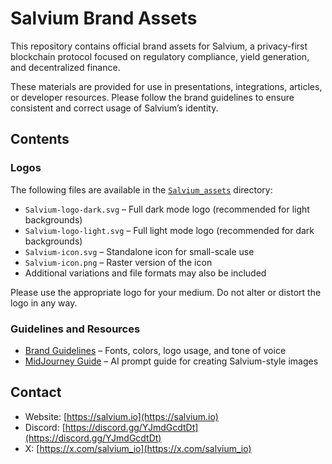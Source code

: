 # Salvium Brand Assets

This repository contains official brand assets for Salvium, a privacy-first blockchain protocol focused on regulatory compliance, yield generation, and decentralized finance.

These materials are provided for use in presentations, integrations, articles, or developer resources. Please follow the brand guidelines to ensure consistent and correct usage of Salvium’s identity.

## Contents

### Logos

The following files are available in the [`Salvium_assets`](https://github.com/salvium/brand-assets/tree/main/Salvium_assets) directory:

- `Salvium-logo-dark.svg` – Full dark mode logo (recommended for light backgrounds)
- `Salvium-logo-light.svg` – Full light mode logo (recommended for dark backgrounds)
- `Salvium-icon.svg` – Standalone icon for small-scale use
- `Salvium-icon.png` – Raster version of the icon
- Additional variations and file formats may also be included

Please use the appropriate logo for your medium. Do not alter or distort the logo in any way.

### Guidelines and Resources

- [Brand Guidelines](https://github.com/salvium/brand-assets/blob/main/Brand%20Guidelines.md) – Fonts, colors, logo usage, and tone of voice
- [MidJourney Guide](https://github.com/salvium/brand-assets/blob/main/Midjourney_Guide.md) – AI prompt guide for creating Salvium-style images

## Contact

- Website: [https://salvium.io](https://salvium.io)
- Discord: [https://discord.gg/YJmdGcdtDt](https://discord.gg/YJmdGcdtDt)
- X: [https://x.com/salvium_io](https://x.com/salvium_io)
